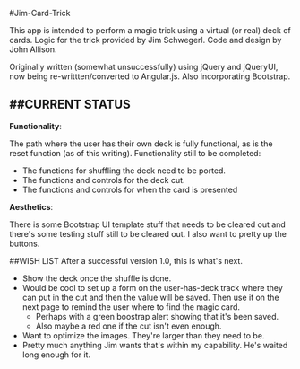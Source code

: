#Jim-Card-Trick


This app is intended to perform a magic trick using a virtual (or real) deck of cards. Logic for the trick provided by Jim Schwegerl. Code and design by John Allison.

Originally written (somewhat unsuccessfully) using jQuery and jQueryUI, now being re-writtten/converted to Angular.js. Also incorporating Bootstrap.

##CURRENT STATUS
--------------

**Functionality**:

The path where the user has their own deck is fully functional, as is the reset function (as of this writing). Functionality still to be completed:

* The functions for shuffling the deck need to be ported.
* The functions and controls for the deck cut.
* The functions and controls for when the card is presented

**Aesthetics**:

There is some Bootstrap  UI template stuff that needs to be cleared out and there's some testing stuff still to be cleared out. I also want to pretty up the buttons.

##WISH LIST
After a successful version 1.0, this is what's next.

* Show the deck once the shuffle is done.
* Would be cool to set up a form on the user-has-deck track where they can put in the cut and then the value will be saved. Then use it on the next page to remind the user where to find the magic card.
  * Perhaps with a green boostrap alert showing that it's been saved.
  * Also maybe a red one if the cut isn't even enough.
* Want to optimize the images. They're larger than they need to be.
* Pretty much anything Jim wants that's within my capability. He's waited long enough for it.